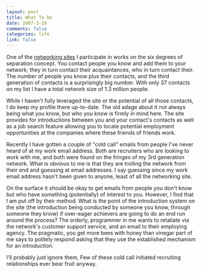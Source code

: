 ```yaml
--- 
layout: post
title: What To Do
date: 2007-3-28
comments: false
categories: life
link: false
---
```

One of the <a href="http://linkedin.com" title="LinkedIn">networking sites</a> I participate in works on the six degrees of separation concept. You contact people you know and add them to your network; they in turn contact their acquaintances, who in turn contact their. The number of people you know plus their contacts, and the third generation of contacts is a surprisingly big number. With only 37 contacts on my list I have a total network size of 1.3 million people.

While I haven't fully leveraged the site or the potential of all those contacts, I do keep my profile there up-to-date. The old adage about it not always being what you know, but who you know is firmly in mind here. The site provides for introductions between you and your contact's contacts as well as a job search feature allowing you to locate potential employment opportunities at the companies where these friends of friends work.

Recently I have gotten a couple of "cold call" emails from people I've never heard of at my work email address. Both are recruiters who are looking to work with me, and both were found on the fringes of my 3rd generation network. What is obvious to me is that they are trolling the network from their end and guessing at email addresses. I say guessing since my work email address hasn't been given to anyone, least of all the networking site.

On the surface it should be okay to get emails from people you don't know but who have something (potentially) of interest to you. However, I find that I am put off by their method. What is the point of the introduction system on the site (the introduction being conducted by someone you know, through someone they know) if over-eager achievers are going to do an end run around the process? The orderly, programmer in me wants to retaliate via the network's customer support service, and an email to their employing agency. The pragmatic, you get more bees with honey than vinegar part of me says to politely respond asking that they use the established mechanism for an introduction.

I'll probably just ignore them, Few of these cold call initiated recruiting relationships ever bear fruit anyway.
